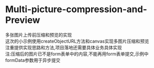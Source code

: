 # Multi-picture-compression-and-Preview
多张图片上传前压缩和预览的实现<br>
这次的小示例使用createObjectURL方法和canvas实现多图片压缩和预览<br>
注重提供实现思路和方法,项目落地还需要具体业务具体实现<br>
注:压缩后的图片已不是form表单中的内容,不能再用form表单提交,示例中formData参数用于异步提交
<a href="https://dantyli.github.io/Multi-picture-compression-and-Preview/index.html"></a>
